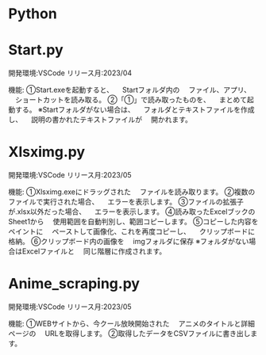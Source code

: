 # Python

# Start.py
開発環境:VSCode
リリース月:2023/04

機能:
①Start.exeを起動すると、
　Startフォルダ内の
　ファイル、アプリ、
　ショートカットを読み取る。
②「①」で読み取ったものを、
　まとめて起動する。
※Startフォルダがない場合は、
　フォルダとテキストファイルを作成し、
　説明の書かれたテキストファイルが
　開かれます。

# Xlsximg.py
開発環境:VSCode
リリース月:2023/05

機能:
①Xlsximg.exeにドラッグされた
　ファイルを読み取ります。
②複数のファイルで実行された場合、
　エラーを表示します。
③ファイルの拡張子が.xlsx以外だった場合、
　エラーを表示します。
④読み取ったExcelブックのSheet1から
　使用範囲を自動判別し、範囲コピーします。
⑤コピーした内容をペイントに
　ペーストして画像化、これを再度コピーし、
　クリップボードに格納。
⑥クリップボード内の画像を
　imgフォルダに保存
※フォルダがない場合はExcelファイルと
　同じ階層に作成されます。

# Anime_scraping.py
開発環境:VSCode
リリース月:2023/05

機能:
①WEBサイトから、今クール放映開始された
　アニメのタイトルと詳細ページの
　URLを取得します。
②取得したデータをCSVファイルに書き出します。

